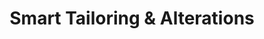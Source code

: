 ---
title: "Smart Tailoring & Alterations"
url: /gloucester/smart-tailoring-und-alterations/
shop: Schneiderei
---